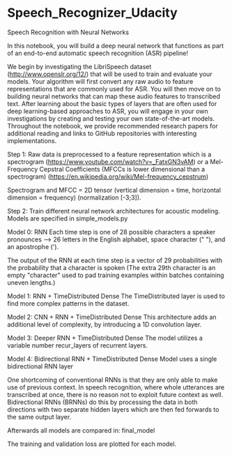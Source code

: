 # Speech_Recognizer_Udacity

Speech Recognition with Neural Networks

In this notebook, you will build a deep neural network that functions as part of an end-to-end automatic speech recognition (ASR) pipeline!

We begin by investigating the LibriSpeech dataset (http://www.openslr.org/12/) that will be used to train and evaluate your models. 
Your algorithm will first convert any raw audio to feature representations that are commonly used for ASR. 
You will then move on to building neural networks that can map these audio features to transcribed text. 
After learning about the basic types of layers that are often used for deep learning-based approaches to ASR, you will engage in your own investigations by creating and testing your own state-of-the-art models. 
Throughout the notebook, we provide recommended research papers for additional reading and links to GitHub repositories with interesting implementations.

Step 1: Raw data is preprocessed to a feature representation which is a spectrogram (https://www.youtube.com/watch?v=_FatxGN3vAM) or a Mel-Frequency Cepstral Coefficients (MFCCs is lower dimensional than a spectrogram) (https://en.wikipedia.org/wiki/Mel-frequency_cepstrum)

Spectrogram and MFCC = 2D tensor (vertical dimension = time, horizontal dimension = frequency) (normalization [-3;3]).

Step 2: Train different neural network architectures for acoustic modeling. Models are specified in simple_models.py

Model 0: RNN
Each time step is one of 28 possible characters a speaker pronounces --> 26 letters in the English alphabet, space character (" "), and an apostrophe (').

The output of the RNN at each time step is a vector of 29 probabilities with the probability that a character is spoken (The extra 29th character is an empty "character" used to pad training examples within batches containing uneven lengths.) 

Model 1: RNN + TimeDistributed Dense
The TimeDistributed layer is used to find more complex patterns in the dataset. 

Model 2: CNN + RNN + TimeDistributed Dense
This architecture adds an additional level of complexity, by introducing a 1D convolution layer.

Model 3: Deeper RNN + TimeDistributed Dense
The model utilizes a variable number recur_layers of recurrent layers. 

Model 4: Bidirectional RNN + TimeDistributed Dense
Model uses a single bidirectional RNN layer

One shortcoming of conventional RNNs is that they are only able to make use of previous context. In speech recognition, where whole utterances are transcribed at once, there is no reason not to exploit future context as well. Bidirectional RNNs (BRNNs) do this by processing the data in both directions with two separate hidden layers which are then fed forwards to the same output layer.

Afterwards all models are compared in: final_model

The training and validation loss are plotted for each model.
